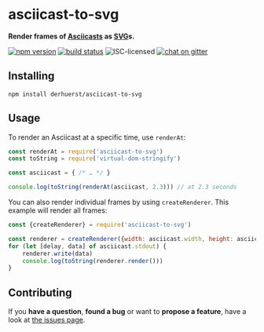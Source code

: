 # asciicast-to-svg

**Render frames of [Asciicasts](https://github.com/asciinema/asciinema/blob/master/doc/asciicast-v1.md) as [SVG](https://developer.mozilla.org/en-US/docs/Web/SVG)s.**

[![npm version](https://img.shields.io/npm/v/asciicast-to-svg.svg)](https://www.npmjs.com/package/asciicast-to-svg)
[![build status](https://img.shields.io/travis/derhuerst/asciicast-to-svg.svg)](https://travis-ci.org/derhuerst/asciicast-to-svg)
![ISC-licensed](https://img.shields.io/github/license/derhuerst/asciicast-to-svg.svg)
[![chat on gitter](https://badges.gitter.im/derhuerst.svg)](https://gitter.im/derhuerst)


## Installing

```shell
npm install derhuerst/asciicast-to-svg
```


## Usage

To render an Asciicast at a specific time, use `renderAt`:

```js
const renderAt = require('asciicast-to-svg')
const toString = require('virtual-dom-stringify')

const asciicast = { /* … */ }

console.log(toString(renderAt(asciicast, 2.3))) // at 2.3 seconds
```

You can also render individual frames by using `createRenderer`. This example will render all frames:

```js
const {createRenderer} = require('asciicast-to-svg')

const renderer = createRenderer({width: asciicast.width, height: asciicast.height})
for (let [delay, data] of asciicast.stdout) {
	renderer.write(data)
	console.log(toString(renderer.render()))
}
```


## Contributing

If you **have a question**, **found a bug** or want to **propose a feature**, have a look at [the issues page](https://github.com/derhuerst/asciicast-to-svg/issues).

